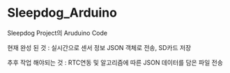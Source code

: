 # Sleepdog_Arduino

Sleepdog Project의 Aruduino Code

현재 완성 된 것 : 실시간으로 센서 정보 JSON 객체로 전송, SD카드 저장

추후 작업 해야되는 것 :  RTC연동 및 알고리즘에 따른 JSON 데이터를 담은 파일 전송
